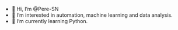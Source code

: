 - 👋 Hi, I’m @Pere-SN
- 👀 I’m interested in automation, machine learning and data analysis.
- 🌱 I’m currently learning Python.


